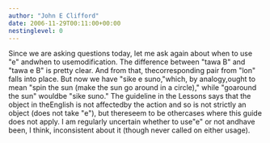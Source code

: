 ```yaml
---
author: "John E Clifford"
date: 2006-11-29T00:11:00+00:00
nestinglevel: 0
---
```

Since we are asking questions today, let me ask again about when to use "e" andwhen to usemodification. The difference between "tawa B" and "tawa e B" is pretty clear. And from that, thecorresponding pair from "lon" falls into place. But now we have "sike e suno,"which, by analogy,ought to mean "spin the sun (make the sun go around in a circle)," while "goaround the sun" wouldbe "sike suno." The guideline in the Lessons says that the object in theEnglish is not affectedby the action and so is not strictly an object (does not take "e"), but thereseem to be othercases where this guide does not apply. I am regularly uncertain whether to use"e" or not andhave been, I think, inconsistent about it (though never called on either usage).